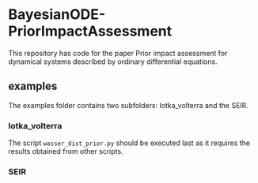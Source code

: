 # BayesianODE-PriorImpactAssessment
This repository has code for the paper Prior impact assessment for dynamical systems described by ordinary differential equations.
## examples
The examples folder contains two subfolders: lotka_volterra and the SEIR.
### lotka_volterra
The script `wasser_dist_prior.py` should be executed last as it requires the results obtained from other scripts.
### SEIR

